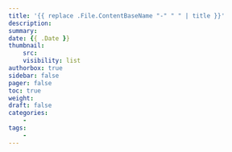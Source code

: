```yaml
---
title: '{{ replace .File.ContentBaseName "-" " " | title }}'
description:
summary:
date: {{ .Date }}
thumbnail:
    src:
    visibility: list
authorbox: true
sidebar: false
pager: false
toc: true
weight: 
draft: false
categories:
    -
tags:
    -
---
```

